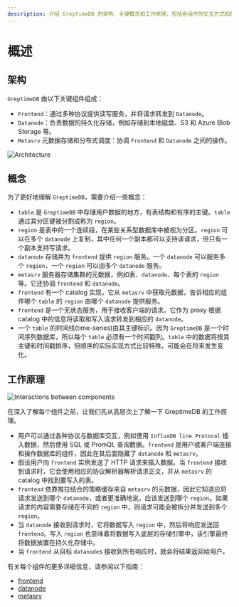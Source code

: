 ```yaml
---
description: 介绍 GreptimeDB 的架构、关键概念和工作原理，包括各组件的交互方式和数据处理流程。
---
```


# 概述

## 架构

`GreptimeDB` 由以下关键组件组成：

- `Frontend`：通过多种协议提供读写服务，并将请求转发到 `Datanode`。
- `Datanode`：负责数据的持久化存储，例如存储到本地磁盘、S3 和 Azure Blob Storage 等。
- `Metasrv` 元数据存储和分布式调度：协调 `Frontend` 和 `Datanode` 之间的操作。

![Architecture](/architecture-3.png)

## 概念

为了更好地理解 `GreptimeDB`，需要介绍一些概念：

- `table` 是 `GreptimeDB` 中存储用户数据的地方，有表结构和有序的主键。`table` 通过其分区键被分割成称为 `region`。
- `region` 是表中的一个连续段，在某些关系型数据库中被视为分区。`region` 可以在多个 `datanode` 上复制，其中任何一个副本都可以支持读请求，但只有一个副本支持写请求。
- `datanode` 存储并为 `frontend` 提供 `region` 服务。一个 `datanode` 可以服务多个 `region`，一个 `region` 可以由多个 `datanode` 服务。
- `metasrv` 服务器存储集群的元数据，例如表、`datanode`、每个表的 `region` 等。它还协调 `frontend` 和 `datanode`。
- `frontend` 有一个 catalog 实现，它从 `metasrv` 中获取元数据，告诉相应的组件哪个 `table` 的 `region` 由哪个 `datanode` 提供服务。
- `frontend` 是一个无状态服务，用于接收客户端的请求。它作为 proxy 根据 catalog 中的信息将读取和写入请求转发到相应的 `datanode`。
- 一个 `table` 的时间线(time-series)由其主键标识。因为 `GreptimeDB` 是一个时间序列数据库，所以每个 `table` 必须有一个时间戳列。`table` 中的数据将按其主键和时间戳排序，但顺序的实际实现方式比较特殊，可能会在将来发生变化。

## 工作原理

![Interactions between components](/how-it-works.png)

在深入了解每个组件之前，让我们先从高层次上了解一下 GreptimeDB 的工作原理。

- 用户可以通过各种协议与数据库交互，例如使用 `InfluxDB line Protocol` 插入数据，然后使用 SQL 或 PromQL 查询数据。`frontend` 是用户或客户端连接和操作数据库的组件，因此在其后面隐藏了 `datanode` 和 `metasrv`。
- 假设用户向 `frontend` 实例发送了 HTTP 请求来插入数据。当 `frontend` 接收到请求时，它会使用相应的协议解析器解析请求正文，并从 `metasrv` 的 catalog 中找到要写入的表。
- `frontend` 依靠推拉结合的策略缓存来自 `metasrv` 的元数据，因此它知道应将请求发送到哪个 `datanode`，或者更准确地说，应该发送到哪个 `region`。如果请求的内容需要存储在不同的 `region` 中，则请求可能会被拆分并发送到多个 `region`。
- 当 `datanode` 接收到请求时，它将数据写入 `region` 中，然后将响应发送回 `frontend`。写入 `region` 也意味着将数据写入底层的存储引擎中，该引擎最终将数据放置在持久化存储中。
- 当 `frontend` 从目标 `datanode`s 接收到所有响应时，就会将结果返回给用户。

有关每个组件的更多详细信息，请参阅以下指南：

- [frontend][1]
- [datanode][2]
- [metasrv][3]

[1]: frontend/overview.md
[2]: datanode/overview.md
[3]: metasrv/overview.md
